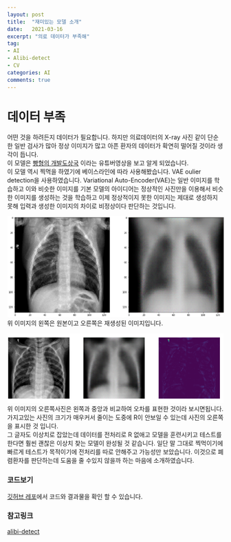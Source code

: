 ```yaml
---
layout: post
title:  "재미있는 모델 소개"
date:   2021-03-16
excerpt: "의료 데이터가 부족해"
tag:
- AI
- Alibi-detect
- CV
categories: AI
comments: true
---
```

# 데이터 부족
어떤 것을 하려든지 데이터가 필요합니다. 하지만 의료데이터의 X-ray 사진 같이 단순한 일반 검사가 많아 정상 이미지가 많고 아픈 환자의 데이터가 확연히 떨어질 것이라 생각이 듭니다.  
이 모델은 [빵형의 개발도상국](https://www.youtube.com/watch?v=RJ4oB6MWTsA&t=1013s)
이라는 유튜버영상을 보고 알게 되었습니다.   
이 모델 역시 찍먹을 하였기에 베이스라인에 따라 사용해봤습니다. VAE oulier detection을 사용하였습니다. Variational Auto-Encoder(VAE)는 일반 이미지를 학습하고 이와 비슷한 이미지를 
기본 모델의 아이디어는 정상적인 사진만을 이용해서 비슷한 이미지를 생성하는 것을 학습하고 이제 정상적이지 못한 이미지는 제대로 생성하지 못해 입력과 생성한 이미지의 차이로 비정상이다 판단하는 것입니다.  

![](https://raw.githubusercontent.com/HSC-1/HSC-1.github.io/main/_posts/image/Lug.png)
위 이미지의 왼쪽은 원본이고 오른쪽은 재생성된 이미지입니다. 

![](https://raw.githubusercontent.com/HSC-1/HSC-1.github.io/main/_posts/image/Lug2.png)
위 이미지의 오른쪽사진은 왼쪽과 중앙과 비교하여 오차를 표현한 것이라 보시면됩니다. 가지고있는 사진의 크기가 매우커서 줄이는 도중에 R이 안보일 수 있는데 사진의 오른쪽을 표시한 것 입니다.   
그 글자도 이상치로 잡았는데 데이터를 전처리로 R 없애고 모델을 훈련시키고 테스트를 한다면 훨씬 괜찮은 이상치 찾는 모델이 완성될 것 같습니다. 일단 말 그대로 찍먹이기에 빠르게 테스트가 목적이기에 전처리를 따로 안해주고 가능성만 보았습니다. 이것으로 폐렴환자를 판단하는데 도움을 줄 수있지 않을까 하는 마음에 소개하였습니다.  
### 코드보기
[깃허브 레포](https://github.com/HSC-1/aiffel_achieve/blob/master/(E10)segmentation.ipynb)에서 코드와 결과물을 확인 할 수 있습니다. 

### 참고링크
[alibi-detect](https://docs.seldon.io/projects/alibi-detect/en/stable/)